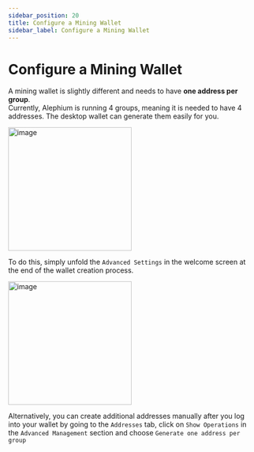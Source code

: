 ```yaml
---
sidebar_position: 20
title: Configure a Mining Wallet
sidebar_label: Configure a Mining Wallet
---
```


# Configure a Mining Wallet 

A mining wallet is slightly different and needs to have **one address per group**.  \
Currently, Alephium is running 4 groups, meaning it is needed to have 4 addresses. The desktop wallet can generate them easily for you.

<img width="250" alt="image" src="https://user-images.githubusercontent.com/52083111/197760209-269d1a33-9433-4115-877b-361aa3627823.png">

To do this, simply unfold the `Advanced Settings` in the welcome screen at the end of the wallet creation process. 

<img width="250" alt="image" src="https://user-images.githubusercontent.com/52083111/197760547-74386fb6-d5c7-4728-bc83-8dfd4f98b223.png">

Alternatively, you can create additional addresses manually after you log into your wallet by going to the `Addresses` tab, click on `Show Operations` in the `Advanced Management` section and choose `Generate one address per group`
